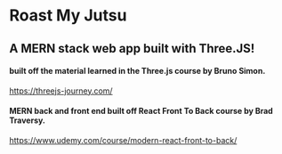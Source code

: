 # Roast My Jutsu

## A MERN stack web app built with Three.JS!

#### built off the material learned in the Three.js course by Bruno Simon.

https://threejs-journey.com/

#### MERN back and front end built off React Front To Back course by Brad Traversy.

https://www.udemy.com/course/modern-react-front-to-back/

####
